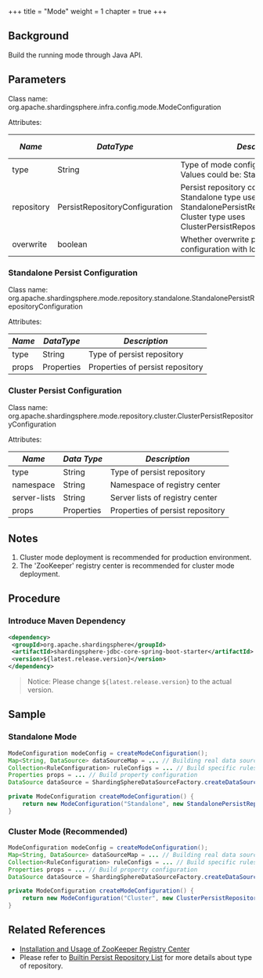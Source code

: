 +++
title = "Mode"
weight = 1
chapter = true
+++

## Background

Build the running mode through Java API.

## Parameters

Class name: org.apache.shardingsphere.infra.config.mode.ModeConfiguration

Attributes:

| *Name*     | *DataType*                     | *Description*                                                                                                                                                    | *Default Value* |
| ---------- | ------------------------------ | ---------------------------------------------------------------------------------------------------------------------------------------------------------------- | --------------- |
| type       | String                         | Type of mode configuration<br />Values could be: Standalone or Cluster                                                                                           | Standalone      |
| repository | PersistRepositoryConfiguration | Persist repository configuration<br />Standalone type uses StandalonePersistRepositoryConfiguration<br />Cluster type uses ClusterPersistRepositoryConfiguration |                 |
| overwrite  | boolean                        | Whether overwrite persistent configuration with local configuration                                                                                              | false           |

### Standalone Persist Configuration

Class name: org.apache.shardingsphere.mode.repository.standalone.StandalonePersistRepositoryConfiguration

Attributes:

| *Name* | *DataType* | *Description*                    |
| ------ | ---------- | -------------------------------- |
| type   | String     | Type of persist repository       |
| props  | Properties | Properties of persist repository |

### Cluster Persist Configuration

Class name: org.apache.shardingsphere.mode.repository.cluster.ClusterPersistRepositoryConfiguration

Attributes:

| *Name*       | *Data Type* | *Description*                    |
| ------------ | ----------- | -------------------------------- |
| type         | String      | Type of persist repository       |
| namespace    | String      | Namespace of registry center     |
| server-lists | String      | Server lists of registry center  |
| props        | Properties  | Properties of persist repository |

## Notes

1. Cluster mode deployment is recommended for production environment.
2. The 'ZooKeeper' registry center is recommended for cluster mode deployment.

## Procedure

### Introduce Maven Dependency

```xml
<dependency>
 <groupId>org.apache.shardingsphere</groupId>
 <artifactId>shardingsphere-jdbc-core-spring-boot-starter</artifactId>
 <version>${latest.release.version}</version>
</dependency>
```

> Notice: Please change `${latest.release.version}` to the actual version.

## Sample

### Standalone Mode

```java
ModeConfiguration modeConfig = createModeConfiguration();
Map<String, DataSource> dataSourceMap = ... // Building real data sources
Collection<RuleConfiguration> ruleConfigs = ... // Build specific rules
Properties props = ... // Build property configuration
DataSource dataSource = ShardingSphereDataSourceFactory.createDataSource(databaseName, modeConfig, dataSourceMap, ruleConfigs, props);

private ModeConfiguration createModeConfiguration() {
    return new ModeConfiguration("Standalone", new StandalonePersistRepositoryConfiguration("H2", new Properties()), true);
}
```

### Cluster Mode (Recommended)

```java
ModeConfiguration modeConfig = createModeConfiguration();
Map<String, DataSource> dataSourceMap = ... // Building real data sources
Collection<RuleConfiguration> ruleConfigs = ... // Build specific rules
Properties props = ... // Build property configuration
DataSource dataSource = ShardingSphereDataSourceFactory.createDataSource(databaseName, modeConfig, dataSourceMap, ruleConfigs, props);

private ModeConfiguration createModeConfiguration() {
    return new ModeConfiguration("Cluster", new ClusterPersistRepositoryConfiguration("ZooKeeper", "governance-sharding-db", "localhost:2181", new Properties()), true);
}
```

## Related References

- [Installation and Usage of ZooKeeper Registry Center](https://zookeeper.apache.org/doc/r3.7.1/zookeeperStarted.html)
- Please refer to [Builtin Persist Repository List](/en/user-manual/shardingsphere-jdbc/builtin-algorithm/metadata-repository/) for more details about type of repository.
